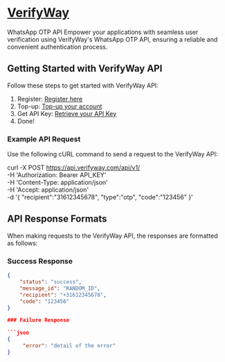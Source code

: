 # [VerifyWay](https://verifyway.com)

WhatsApp OTP API Empower your applications with seamless user verification using VerifyWay's WhatsApp OTP API, ensuring a reliable and convenient authentication process.

## Getting Started with VerifyWay API

Follow these steps to get started with VerifyWay API:

1. Register: [Register here](https://verifyway.com/login/?action=register)
2. Top-up: [Top-up your account](https://verifyway.com/my-account/walletdashboard/topup/)
3. Get API Key: [Retrieve your API Key](https://verifyway.com/my-account/apikey/)
4. Done!

### Example API Request

Use the following cURL command to send a request to the VerifyWay API:

curl -X POST https://api.verifyway.com/api/v1/ \
-H 'Authorization: Bearer API_KEY' \
-H 'Content-Type: application/json' \
-H 'Accept: application/json' \
-d '{
"recipient":"31612345678",
"type":"otp",
"code":"123456"
}'

## API Response Formats

When making requests to the VerifyWay API, the responses are formatted as follows:

### Success Response

```json
{
    "status": "success",
    "message_id": "RANDOM_ID",
    "recipient": "+31612345678",
    "code": "123456"
}

### Failure Response

```json
{
     "error": "detail of the error" 
}
